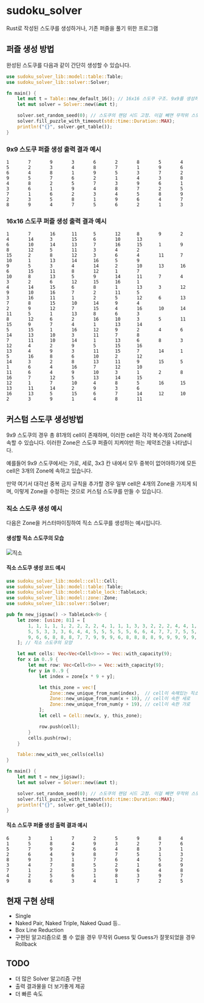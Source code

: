 # sudoku_solver

Rust로 작성된 스도쿠를 생성하거나, 기존 퍼즐을 풀기 위한 프로그램

## 퍼즐 생성 방법

완성된 스도쿠를 다음과 같이 간단히 생성할 수 있습니다.

```rust
use sudoku_solver_lib::model::table::Table;
use sudoku_solver_lib::solver::Solver;

fn main() {
    let mut t = Table::new_default_16(); // 16x16 스도쿠 구조. 9x9를 생성하기 위해선 Table::new_default_9()을 사용.
    let mut solver = Solver::new(&mut t);

    solver.set_random_seed(0); // 스도쿠의 랜덤 시드 고정. 이걸 빼면 무작위 스도쿠가 만들어짐.
    solver.fill_puzzle_with_timeout(std::time::Duration::MAX);
    println!("{}", solver.get_table());
}
```

### 9x9 스도쿠 퍼즐 생성 출력 결과 예시

```
1       7       9       3       6       2       8       5       4
5       2       3       4       8       7       1       9       6
6       4       8       1       9       5       3       7       2
9       5       7       6       2       1       4       3       8
4       8       2       5       7       3       9       6       1
3       6       1       9       4       8       7       2       5
7       1       6       2       3       4       5       8       9
2       3       5       8       1       9       6       4       7
8       9       4       7       5       6       2       1       3
```

### 16x16 스도쿠 퍼즐 생성 출력 결과 예시

```
1       7       16      11      5       12      8       9       2       4       14      3       15      6       10      13
6       10      14      13      7       16      15      1       9       8       12      5       11      3       4       2
15      2       8       12      3       6       4       11      7       10      1       13      14      16      5       9
9       5       3       4       14      2       10      13      16      6       15      11      8       12      1       7
10      8       13      5       9       14      11      7       4       3       2       6       12      15      16      1
4       14      15      6       8       1       13      3       12      9       10      16      7       2       11      5
3       16      11      1       2       5       12      6       13      7       8       15      10      14      9       4
2       9       12      7       15      4       16      10      14      11      5       1       13      8       6       3
8       12      6       2       16      10      3       5       11      15      9       7       4       1       13      14
5       15      1       16      12      9       2       4       6       14      13      10      3       11      7       8
7       11      10      14      1       13      6       8       3       12      4       2       9       5       15      16
13      4       9       3       11      15      7       14      1       5       16      8       6       10      2       12
14      3       2       8       13      11      9       15      5       1       6       4       16      7       12      10
11      6       4       9       10      3       1       2       8       16      7       12      5       13      14      15
12      1       7       10      4       8       5       16      15      13      11      14      2       9       3       6
16      13      5       15      6       7       14      12      10      2       3       9       1       4       8       11
```


## 커스텀 스도쿠 생성방법

9x9 스도쿠의 경우 총 81개의 cell이 존재하며, 이러한 cell은 각각 복수개의 Zone에 속할 수 있습니다. 이러한 Zone은 스도쿠 퍼즐이 지켜야만 하는 제약조건을 나타냅니다.

예를들어 9x9 스도쿠에서는 가로, 세로, 3x3 칸 내에서 모두 중복이 없어야하기에 모든 cell은 3개의 Zone에 속하고 있습니다.

만약 여기서 대각선 중복 금지 규칙을 추가할 경우 일부 cell은 4개의 Zone을 가지게 되며, 이렇게 Zone을 수정하는 것으로 커스텀 스도쿠를 만들 수 있습니다.


### 직소 스도쿠 생성 예시

다음은 Zone을 커스터마이징하여 직소 스도쿠를 생성하는 예시입니다.

#### 생성할 직소 스도쿠의 모습
![직소](https://user-images.githubusercontent.com/104359503/208801798-49cba9ef-fd7e-4635-8caf-9a2e0576a614.png)

#### 직소 스도쿠 생성 코드 예시
```rust
use sudoku_solver_lib::model::cell::Cell;
use sudoku_solver_lib::model::table::Table;
use sudoku_solver_lib::model::table_lock::TableLock;
use sudoku_solver_lib::model::zone::Zone;
use sudoku_solver_lib::solver::Solver;

pub fn new_jigsaw() -> TableLock<9> {
    let zone: [usize; 81] = [
        1, 1, 1, 1, 1, 2, 2, 2, 2, 4, 1, 1, 1, 3, 3, 2, 2, 2, 4, 4, 1, 3, 3, 3, 3, 2, 2, 4, 4, 4,
        5, 5, 3, 3, 3, 6, 4, 4, 5, 5, 5, 5, 5, 6, 6, 4, 7, 7, 7, 5, 5, 6, 6, 6, 8, 8, 7, 7, 7, 7,
        9, 6, 6, 8, 8, 8, 7, 7, 9, 9, 9, 6, 8, 8, 8, 8, 9, 9, 9, 9, 9,
    ]; // 직소 스도쿠의 모양

    let mut cells: Vec<Vec<Cell<9>>> = Vec::with_capacity(9);
    for x in 0..9 {
        let mut row: Vec<Cell<9>> = Vec::with_capacity(9);
        for y in 0..9 {
            let index = zone[x * 9 + y];

            let this_zone = vec![
                Zone::new_unique_from_num(index),  // cell이 속해있는 직소 모양
                Zone::new_unique_from_num(x + 10), // cell이 속한 세로
                Zone::new_unique_from_num(y + 19), // cell이 속한 가로
            ];
            let cell = Cell::new(x, y, this_zone);

            row.push(cell);
        }
        cells.push(row);
    }

    Table::new_with_vec_cells(cells)
}

fn main() {
    let mut t = new_jigsaw();
    let mut solver = Solver::new(&mut t);

    solver.set_random_seed(0); // 스도쿠의 랜덤 시드 고정. 이걸 빼면 무작위 스도쿠가 만들어짐.
    solver.fill_puzzle_with_timeout(std::time::Duration::MAX);
    println!("{}", solver.get_table());
}
```

#### 직소 스도쿠 퍼즐 생성 출력 결과 예시

```
6       3       1       7       2       5       9       8       4
1       5       8       4       9       3       2       7       6
5       7       9       2       6       4       8       3       1
2       6       4       9       8       7       5       1       3
8       9       3       1       7       6       4       5       2
3       4       7       8       5       2       1       6       9
7       1       2       5       3       9       6       4       8
4       2       5       6       1       8       3       9       7
9       8       6       3       4       1       7       2       5
```


## 현재 구현 상태
* Single
* Naked Pair, Naked Triple, Naked Quad 등..
* Box Line Reduction
* 구현된 알고리즘으로 풀 수 없을 경우 무작위 Guess 및 Guess가 잘못되었을 경우 Rollback

## TODO
* 더 많은 Solver 알고리즘 구현
* 출력 결과물을 더 보기좋게 제공
* 더 빠른 속도
